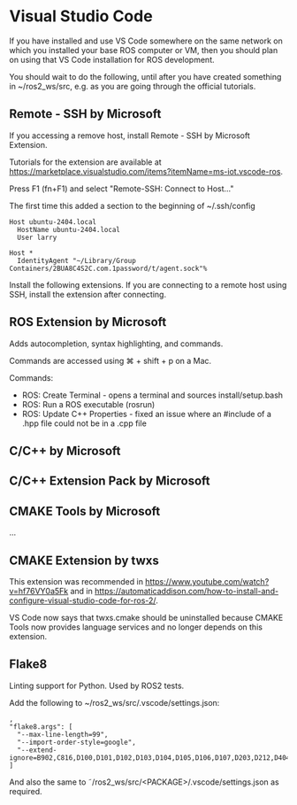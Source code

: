 # Visual Studio Code

If you have installed and use VS Code somewhere on the same network on which you installed your base ROS computer or VM, then you should plan on using that VS Code installation for ROS development.

You should wait to do the following, until after you have created something in ~/ros2_ws/src, e.g. as you are going through the official tutorials.

## Remote - SSH by Microsoft

If you accessing a remove host, install Remote - SSH by Microsoft Extension.

Tutorials for the extension are available at <https://marketplace.visualstudio.com/items?itemName=ms-iot.vscode-ros>.

Press F1 (fn+F1) and select "Remote-SSH: Connect to Host..."

The first time this added a section to the beginning of ~/.ssh/config

    Host ubuntu-2404.local
      HostName ubuntu-2404.local
      User larry

    Host *
      IdentityAgent "~/Library/Group Containers/2BUA8C4S2C.com.1password/t/agent.sock"%

Install the following extensions. If you are connecting to a remote host using SSH, install the extension after connecting.

## ROS Extension by Microsoft

Adds autocompletion, syntax highlighting, and commands.

Commands are accessed using ⌘ + shift + p on a Mac.

Commands:

* ROS: Create Terminal - opens a terminal and sources install/setup.bash
* ROS: Run a ROS executable (rosrun)
* ROS: Update C++ Properties - fixed an issue where an #include of a .hpp file could not be in a .cpp file

## C/C++ by Microsoft

## C/C++ Extension Pack by Microsoft

## CMAKE Tools by Microsoft

...

## CMAKE Extension by twxs

This extension was recommended in <https://www.youtube.com/watch?v=hf76VY0a5Fk> and in <https://automaticaddison.com/how-to-install-and-configure-visual-studio-code-for-ros-2/>.

VS Code now says that twxs.cmake should be uninstalled because CMAKE Tools now provides language services and no longer depends on this extension.

## Flake8

Linting support for Python. Used by ROS2 tests.

Add the following to ~/ros2_ws/src/.vscode/settings.json:

    ,
    "flake8.args": [
      "--max-line-length=99",
      "--import-order-style=google",
      "--extend-ignore=B902,C816,D100,D101,D102,D103,D104,D105,D106,D107,D203,D212,D404,I202"
    ]

And also the same to ˜/ros2_ws/src/\<PACKAGE\>/.vscode/settings.json as required.
